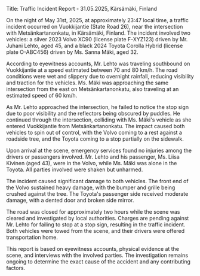  Title: Traffic Incident Report - 31.05.2025, Kärsämäki, Finland

On the night of May 31st, 2025, at approximately 23:47 local time, a traffic incident occurred on Vuokkijantie (State Road 26), near the intersection with Metsänkartanonkatu, in Kärsämäki, Finland. The incident involved two vehicles: a silver 2023 Volvo XC90 (license plate F-XYZ123) driven by Mr. Juhani Lehto, aged 45, and a black 2024 Toyota Corolla Hybrid (license plate O-ABC456) driven by Ms. Sanna Mäki, aged 32.

According to eyewitness accounts, Mr. Lehto was traveling southbound on Vuokkijantie at a speed estimated between 70 and 80 km/h. The road conditions were wet and slippery due to overnight rainfall, reducing visibility and traction for the vehicles. Ms. Mäki was approaching the same intersection from the east on Metsänkartanonkatu, also traveling at an estimated speed of 60 km/h.

As Mr. Lehto approached the intersection, he failed to notice the stop sign due to poor visibility and the reflectors being obscured by puddles. He continued through the intersection, colliding with Ms. Mäki's vehicle as she entered Vuokkijantie from Metsänkartanonkatu. The impact caused both vehicles to spin out of control, with the Volvo coming to a rest against a roadside tree, and the Toyota coming to a stop partially on the sidewalk.

Upon arrival at the scene, emergency services found no injuries among the drivers or passengers involved. Mr. Lehto and his passenger, Ms. Liisa Kivinen (aged 43), were in the Volvo, while Ms. Mäki was alone in the Toyota. All parties involved were shaken but unharmed.

The incident caused significant damage to both vehicles. The front end of the Volvo sustained heavy damage, with the bumper and grille being crushed against the tree. The Toyota's passenger side received moderate damage, with a dented door and broken side mirror.

The road was closed for approximately two hours while the scene was cleared and investigated by local authorities. Charges are pending against Mr. Lehto for failing to stop at a stop sign, resulting in the traffic incident. Both vehicles were towed from the scene, and their drivers were offered transportation home.

This report is based on eyewitness accounts, physical evidence at the scene, and interviews with the involved parties. The investigation remains ongoing to determine the exact cause of the accident and any contributing factors.